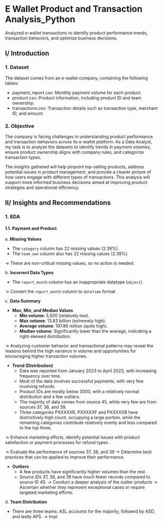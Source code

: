# E Wallet Product and Transaction Analysis_Python
Analyzed e-wallet transactions to identify product performance trends, transaction behaviors, and optimize business decisions.

## I/ Introduction
### 1. Dataset 
The dataset comes from an e-wallet company, containing the following tables:
- payment_report.csv: Monthly payment volume for each product.
- product.csv: Product information, including product ID and team ownership.
- transactions.csv: Transaction details such as transaction type, merchant ID, and amount.
### 2. Objective

The company is facing challenges in understanding product performance and transaction behaviors across its e-wallet platform. As a Data Analyst, my task is to analyze the datasets to identify trends in payment volumes, ensure product ownership aligns with company rules, and categorize transaction types. 

The insights gathered will help pinpoint top-selling products, address potential issues in product management, and provide a clearer picture of how users engage with different types of transactions. This analysis will support more informed business decisions aimed at improving product strategies and operational efficiency.

## II/ Insights and Recommendations
### 1. EDA
#### 1.1. Payment and Product
a. **Missing Values**
   - The `category` column has 22 missing values (2.39%).
   - The `team_own` column also has 22 missing values (2.39%).

  → These are non-critical missing values, so no action is needed.

b. **Incorrect Data Types**
   - The `report_month` column has an inappropriate datatype (`object`).

   → Convert the `report_month` column to `datetime` format 

c. **Data Summary**
   - **Max, Min, and Median Values**
     - **Min volume**: 5,500 (relatively low).
     - **Max volume**: 13.83 billion (extremely high).
     - **Average volume**: 197.86 million (quite high).
     - **Median volume**: Significantly lower than the average, indicating a right-skewed distribution.
   
   → Analyzing customer behavior and transactional patterns may reveal the reasons behind the high variance in volume and opportunities for encouraging higher transaction volumes.

   - **Trend (Distribution)**
     - Data was reported from January 2023 to April 2023, with increasing frequency over time.
     - Most of the data involves successful payments, with very few involving refunds.
     - Product IDs are mostly below 3000, with a relatively normal distribution and a few outliers.
     - The majority of data comes from source 45, while very few are from sources 37, 38, and 39.
     - Three categories PXXXXXR, PXXXXXF and PXXXXXB have distinctively high count, occupying a large portion, while the remaining categories contribute relatively evenly and less compared to the top three.
   
   → Enhance marketing efforts, identify potential issues with product satisfaction or payment processes for refund types . 
  
   → Evaluate the performance of sources 37, 38, and 39 → Determine best practices that can be applied to improve their performance.

   - **Outliers**
     - A few products have significantly higher volumes than the rest.
     - Source IDs 37, 38, and 39 have much fewer records compared to source ID 45.
   → Conduct a deeper analysis of the outlier products → Ascertain whether they represent exceptional cases or require targeted marketing efforts.

d. **Team Distribution**
   - There are three teams: ASL accounts for the majority, followed by ASD, and lastly APS.
   → Impl
